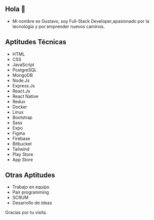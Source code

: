 ## Hola 👋

* Mi nombre es Gustavo, soy Full-Stack Developer,apasionado por la tecnología y por emprender nuevos caminos.

## Aptitudes Técnicas

* HTML 
* CSS 
* JavaScript 
* PostgreSQL 
* MongoDB 
* Node.Js 
* Express.Js 
* React.Js 
* React Native 
* Redux 
* Docker
* Linux
* Bootstrap
* Sass
* Expo
* Figma
* Firebase
* Bitbucket
* Tailwind
* Play Store
* App Store

## Otras Aptitudes

* Trabajo en equipo
* Pair programming
* SCRUM
* Desarrollo de ideas

Gracias por tu visita.
